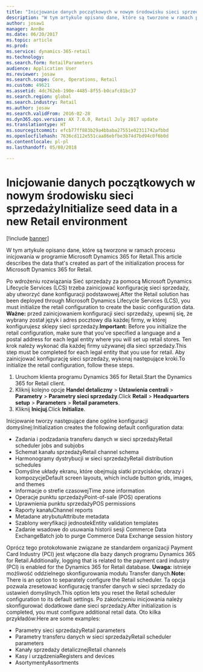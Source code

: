 ```yaml
---
title: "Inicjowanie danych początkowych w nowym środowisku sieci sprzedaży"
description: "W tym artykule opisano dane, które są tworzone w ramach procesu inicjowania w programie Microsoft Dynamics 365 for Retail."
author: josaw1
manager: AnnBe
ms.date: 06/20/2017
ms.topic: article
ms.prod: 
ms.service: dynamics-365-retail
ms.technology: 
ms.search.form: RetailParameters
audience: Application User
ms.reviewer: josaw
ms.search.scope: Core, Operations, Retail
ms.custom: 49621
ms.assetid: 4dc762eb-190e-4485-8f55-b0cafc81bc37
ms.search.region: global
ms.search.industry: Retail
ms.author: josaw
ms.search.validFrom: 2016-02-28
ms.dyn365.ops.version: AX 7.0.0, Retail July 2017 update
ms.translationtype: HT
ms.sourcegitcommit: efcb77ff883b29a4bbaba27551e02311742afbbd
ms.openlocfilehash: 7636cd112e551caa86ebfbe3b74d7bd94c0f6b0d
ms.contentlocale: pl-pl
ms.lasthandoff: 05/08/2018

---
```


# <a name="initialize-seed-data-in-a-new-retail-environment"></a><span data-ttu-id="fce0a-103">Inicjowanie danych początkowych w nowym środowisku sieci sprzedaży</span><span class="sxs-lookup"><span data-stu-id="fce0a-103">Initialize seed data in a new Retail environment</span></span>

[!include [banner](includes/banner.md)]

<span data-ttu-id="fce0a-104">W tym artykule opisano dane, które są tworzone w ramach procesu inicjowania w programie Microsoft Dynamics 365 for Retail.</span><span class="sxs-lookup"><span data-stu-id="fce0a-104">This article describes the data that's created as part of the initialization process for Microsoft Dynamics 365 for Retail.</span></span>

<span data-ttu-id="fce0a-105">Po wdrożeniu rozwiązania Sieć sprzedaży za pomocą Microsoft Dynamics Lifecycle Services (LCS) trzeba zainicjować konfigurację sieci sprzedaży, aby utworzyć dane konfiguracji podstawowej.</span><span class="sxs-lookup"><span data-stu-id="fce0a-105">After the Retail solution has been deployed through Microsoft Dynamics Lifecycle Services (LCS), you must initialize the retail configuration to create the basic configuration data.</span></span> <span data-ttu-id="fce0a-106">**Ważne:** przed zainicjowaniem konfiguracji sieci sprzedaży, upewnij się, że wybrany został język i adres pocztowy dla każdej firmy, w której konfigurujesz sklepy sieci sprzedaży.</span><span class="sxs-lookup"><span data-stu-id="fce0a-106">**Important:** Before you initialize the retail configuration, make sure that you've specified a language and a postal address for each legal entity where you will set up retail stores.</span></span> <span data-ttu-id="fce0a-107">Ten krok należy wykonać dla każdej firmy używanej dla sieci sprzedaży.</span><span class="sxs-lookup"><span data-stu-id="fce0a-107">This step must be completed for each legal entity that you use for retail.</span></span> <span data-ttu-id="fce0a-108">Aby zainicjować konfigurację sieci sprzedaży, wykonaj następujące kroki.</span><span class="sxs-lookup"><span data-stu-id="fce0a-108">To initialize the retail configuration, follow these steps.</span></span>

1.  <span data-ttu-id="fce0a-109">Uruchom klienta programu Dynamics 365 for Retail.</span><span class="sxs-lookup"><span data-stu-id="fce0a-109">Start the Dynamics 365 for Retail client.</span></span>
2.  <span data-ttu-id="fce0a-110">Kliknij kolejno opcje **Handel detaliczny** &gt; **Ustawienia centrali** &gt; **Parametry** &gt; **Parametry sieci sprzedaży**.</span><span class="sxs-lookup"><span data-stu-id="fce0a-110">Click **Retail** &gt; **Headquarters setup** &gt; **Parameters** &gt; **Retail parameters**.</span></span>
3.  <span data-ttu-id="fce0a-111">Kliknij **Inicjuj**.</span><span class="sxs-lookup"><span data-stu-id="fce0a-111">Click **Initialize**.</span></span>

<span data-ttu-id="fce0a-112">Inicjowanie tworzy następujące dane ogólne konfiguracji domyślnej:</span><span class="sxs-lookup"><span data-stu-id="fce0a-112">Initialization creates the following default configuration data:</span></span>

-   <span data-ttu-id="fce0a-113">Zadania i podzadania transferu danych w sieci sprzedaży</span><span class="sxs-lookup"><span data-stu-id="fce0a-113">Retail scheduler jobs and subjobs</span></span>
-   <span data-ttu-id="fce0a-114">Schemat kanału sprzedaży</span><span class="sxs-lookup"><span data-stu-id="fce0a-114">Retail channel schema</span></span>
-   <span data-ttu-id="fce0a-115">Harmonogramy dystrybucji w sieci sprzedaży</span><span class="sxs-lookup"><span data-stu-id="fce0a-115">Retail distribution schedules</span></span>
-   <span data-ttu-id="fce0a-116">Domyślne układy ekranu, które obejmują siatki przycisków, obrazy i kompozycje</span><span class="sxs-lookup"><span data-stu-id="fce0a-116">Default screen layouts, which include button grids, images, and themes</span></span>
-   <span data-ttu-id="fce0a-117">Informacje o strefie czasowej</span><span class="sxs-lookup"><span data-stu-id="fce0a-117">Time zone information</span></span>
-   <span data-ttu-id="fce0a-118">Operacje punktu sprzedaży</span><span class="sxs-lookup"><span data-stu-id="fce0a-118">Point-of-sale (POS) operations</span></span>
-   <span data-ttu-id="fce0a-119">Uprawnienia punktu sprzedaży</span><span class="sxs-lookup"><span data-stu-id="fce0a-119">POS permissions</span></span>
-   <span data-ttu-id="fce0a-120">Raporty kanału</span><span class="sxs-lookup"><span data-stu-id="fce0a-120">Channel reports</span></span>
-   <span data-ttu-id="fce0a-121">Metadane atrybutu</span><span class="sxs-lookup"><span data-stu-id="fce0a-121">Attribute metadata</span></span>
-   <span data-ttu-id="fce0a-122">Szablony weryfikacji jednostek</span><span class="sxs-lookup"><span data-stu-id="fce0a-122">Entity validation templates</span></span>
-   <span data-ttu-id="fce0a-123">Zadanie wsadowe do usuwania historii sesji Commerce Data Exchange</span><span class="sxs-lookup"><span data-stu-id="fce0a-123">Batch job to purge Commerce Data Exchange session history</span></span>

<span data-ttu-id="fce0a-124">Oprócz tego protokołowanie związane ze standardem organizacji Payment Card Industry (PCI) jest włączone dla bazy danych programu Dynamics 365 for Retail.</span><span class="sxs-lookup"><span data-stu-id="fce0a-124">Additionally, logging that is related to the payment card industry (PCI) is enabled for the Dynamics 365 for Retail database.</span></span> <span data-ttu-id="fce0a-125">**Uwaga:** istnieje możliwość oddzielnego skonfigurowania modułu Transfer danych.</span><span class="sxs-lookup"><span data-stu-id="fce0a-125">**Note:** There is an option to separately configure the Retail scheduler.</span></span> <span data-ttu-id="fce0a-126">Ta opcja pozwala zresetować konfigurację transfer danych w sieci sprzedaży do ustawień domyślnych.</span><span class="sxs-lookup"><span data-stu-id="fce0a-126">This option lets you reset the Retail scheduler configuration to its default settings.</span></span> <span data-ttu-id="fce0a-127">Po zakończeniu inicjowania należy skonfigurować dodatkowe dane sieci sprzedaży.</span><span class="sxs-lookup"><span data-stu-id="fce0a-127">After initialization is completed, you must configure additional retail data.</span></span> <span data-ttu-id="fce0a-128">Oto kilka przykładów:</span><span class="sxs-lookup"><span data-stu-id="fce0a-128">Here are some examples:</span></span>

-   <span data-ttu-id="fce0a-129">Parametry sieci sprzedaży</span><span class="sxs-lookup"><span data-stu-id="fce0a-129">Retail parameters</span></span>
-   <span data-ttu-id="fce0a-130">Parametry transferu danych w sieci sprzedaży</span><span class="sxs-lookup"><span data-stu-id="fce0a-130">Retail scheduler parameters</span></span>
-   <span data-ttu-id="fce0a-131">Kanały sprzedaży detalicznej</span><span class="sxs-lookup"><span data-stu-id="fce0a-131">Retail channels</span></span>
-   <span data-ttu-id="fce0a-132">Kasy i urządzenia</span><span class="sxs-lookup"><span data-stu-id="fce0a-132">Registers and devices</span></span>
-   <span data-ttu-id="fce0a-133">Asortymenty</span><span class="sxs-lookup"><span data-stu-id="fce0a-133">Assortments</span></span>





